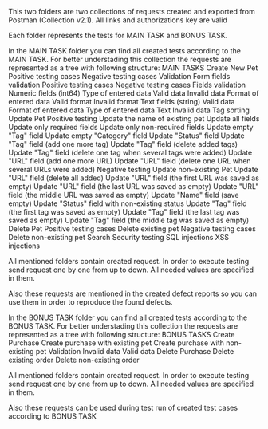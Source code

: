 
This two folders are two collections of requests created and exported from Postman (Collection v2.1). All links and authorizations key are valid

Each folder represents the tests for MAIN TASK and BONUS TASK.

In the MAIN TASK folder you can find all created tests according to the MAIN TASK. For better understading this collection the requests are represented as a tree with following structure:
MAIN TASKS
   Create New Pet
     Positive testing cases
     Negative testing cases
     Validation
       Form fields validation
          Positive testing cases
          Negative testing cases
       Fields validation
          Numeric fields (int64)
              Type of entered data
                  Valid data
                  Invalid data
              Format of entered data
                  Valid format
                  Invalid format
          Text fields (string)
              Valid data
                  Format of entered data
                  Type of entered data
                      Text
              Invalid data
     Tag sorting
   Update Pet
     Positive testing
        Update the name of existing pet
        Update all fields
        Update only required fields
        Update only non-required fields
        Update empty "Tag" field
        Update empty "Category" field
        Update "Status" field
        Update "Tag" field (add one more tag)
        Update "Tag" field (delete added tags)
        Update "Tag" field (delete one tag when several tags were added)
        Update "URL" field (add one more URL)
        Update "URL" field (delete one URL when several URLs were added)
     Negative testing
        Update non-existing Pet
        Update "URL" field (delete all added)
        Update "URL" field (the first URL was saved as empty)
        Update "URL" field (the last URL was saved as empty)
        Update "URL" field (the middle URL was saved as empty)
        Update "Name" field (save empty)
        Update "Status" field with non-existing status
        Update "Tag" field (the first tag was saved as empty)
        Update "Tag" field (the last tag was saved as empty)
        Update "Tag" field (the middle tag was saved as empty)
   Delete Pet
     Positive testing cases
        Delete existing pet
     Negative testing cases
        Delete non-existing pet
   Search
   Security testing
     SQL injections
     XSS injections

All mentioned folders contain created request. In order to execute testing send request one by one from up to down. All needed values are specified in them.

Also these requests are mentioned in the created defect reports so you can use them in order to reproduce the found defects.


In the BONUS TASK folder you can find all created tests according to the BONUS TASK. For better understading this collection the requests are represented as a tree with following structure:
BONUS TASKS
   Create Purchase
     Create purchase with existing pet
     Create purchase with non-existing pet
     Validation
        Invalid data
        Valid data
   Delete Purchase
     Delete existing order
     Delete non-existing order


All mentioned folders contain created request. In order to execute testing send request one by one from up to down. All needed values are specified in them.

Also these requests can be used during test run of created test cases according to BONUS TASK